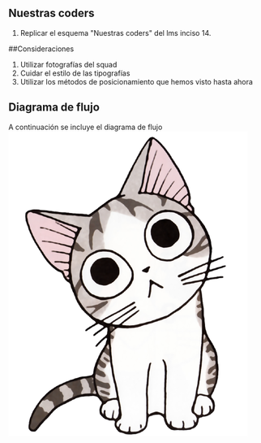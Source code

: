 ## Nuestras coders
1. Replicar el esquema "Nuestras coders" del lms inciso 14.

##Consideraciones
1. Utilizar fotografías del squad
2. Cuidar el estilo de las tipografías
3. Utilizar los métodos de posicionamiento que hemos visto hasta ahora

## Diagrama de flujo
A continuación se incluye el diagrama de flujo
![Diagrama de flujo](fake-flowchart.png)
